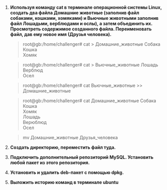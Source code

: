 
1. **Используя команду cat в терминале операционной системы Linux, создать
   два файла Домашние животные (заполнив файл собаками, кошками,
   хомяками) и Вьючные животными заполнив файл Лошадьми, верблюдами и
   ослы), а затем объединить их. Просмотреть содержимое созданного файла.
   Переименовать файл, дав ему новое имя (Друзья человека).**

   >root@gb:/home/challenger# cat > Домашние_животные
   Собака\
   Кошка\
   Хомяк

   >root@gb:/home/challenger# cat > Вьючные_животные
   Лошадь\
   Верблюд\
   Осел

   >root@gb:/home/challenger# cat Вьючные_животные >> Домашние_животные

   >root@gb:/home/challenger# cat Домашние_животные
   Собака\
   Кошка\
   Хомяк\
   Лошадь\
   Верюблюд\
   Осел

   >mv Домашние_животные Друзья_человека

2. **Создать директорию, переместить файл туда.**


3. **Подключить дополнительный репозиторий MySQL. Установить любой пакет
   из этого репозитория.**


4. **Установить и удалить deb-пакет с помощью dpkg.**


5. **Выложить историю команд в терминале ubuntu**

